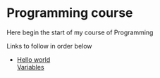 <h1> Programming course </h1>
<p> Here begin the start of my course of Programming </p> 
<p>Links to follow in order below</p>
<ul>
 <li>
   <a href="./Languages/C/pages/01/first_program_hello_world/README.md">Hello world</a>
   <div> <a href="./Languages/C/pages/01/variables/README.md">Variables</a> </div> 
 </li> 
</ul 
